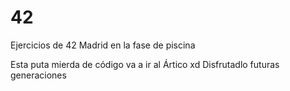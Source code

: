 # 42
Ejercicios de 42 Madrid en la fase de piscina


Esta puta mierda de código va a ir al Ártico xd
Disfrutadlo futuras generaciones
